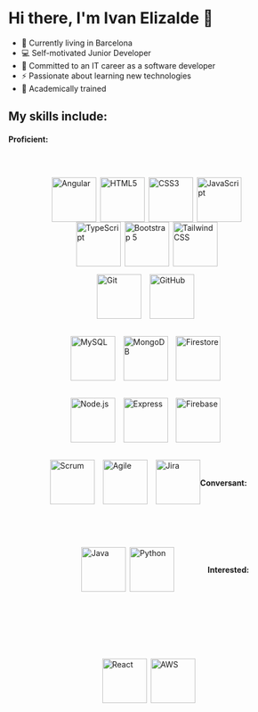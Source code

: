 # Hi there, I'm Ivan Elizalde 👋  

- 🏡 Currently living in Barcelona
- 💻 Self-motivated Junior Developer
- 🎯 Committed to an IT career as a software developer
- ⚡ Passionate about learning new technologies 
- 🔭 Academically trained 

## My skills include:

#### Proficient:
<span style="align-items:center;display:flex;flex-direction:row;flex-wrap:wrap;justify-content:center;margin: 60px;">
  <!-- Frontend & Design -->
  <img title="Angular" alt="Angular" src="https://angular.io/assets/images/logos/angular/angular.svg" height="80" /> &ensp;
  <img title="HTML5" alt="HTML5" src="https://upload.wikimedia.org/wikipedia/commons/6/61/HTML5_logo_and_wordmark.svg" height="80" /> &ensp;
  <img title="CSS3" alt="CSS3" src="https://upload.wikimedia.org/wikipedia/commons/d/d5/CSS3_logo_and_wordmark.svg" height="80" /> &ensp;
  <img title="JavaScript" alt="JavaScript" src="https://upload.wikimedia.org/wikipedia/commons/6/6a/JavaScript-logo.png" height="80" /> &ensp;
  <img title="TypeScript" alt="TypeScript" src="https://upload.wikimedia.org/wikipedia/commons/4/4c/Typescript_logo_2020.svg" height="80" /> &ensp;
  <img title="Bootstrap 5" alt="Bootstrap 5" src="https://upload.wikimedia.org/wikipedia/commons/b/b2/Bootstrap_logo.svg" height="80" /> &ensp;
  <img title="Tailwind CSS" alt="Tailwind CSS" src="https://upload.wikimedia.org/wikipedia/commons/d/d5/Tailwind_CSS_Logo.svg" height="80" /> &ensp;
  
  <!-- Version Control -->
  <img title="Git" alt="Git" src="https://upload.wikimedia.org/wikipedia/commons/e/e0/Git-logo.svg" height="80" /> &ensp;
  <img title="GitHub" alt="GitHub" src="https://github.githubassets.com/images/modules/logos_page/GitHub-Mark.png" height="80" /> &ensp;
  
  <!-- Databases -->
  <img title="MySQL" alt="MySQL" src="https://upload.wikimedia.org/wikipedia/en/d/dd/MySQL_logo.svg" height="80" /> &ensp;
  <img title="MongoDB" alt="MongoDB" src="https://upload.wikimedia.org/wikipedia/en/4/45/MongoDB-Logo.svg" height="80" /> &ensp;
  <img title="Firestore" alt="Firestore" src="https://upload.wikimedia.org/wikipedia/commons/5/53/Google_Firestore_Logo.svg" height="80" /> &ensp;
  
  <!-- Backend & Cloud -->
  <img title="Node.js" alt="Node.js" src="https://upload.wikimedia.org/wikipedia/commons/d/d9/Node.js_logo.svg" height="80" /> &ensp;
  <img title="Express" alt="Express" src="https://upload.wikimedia.org/wikipedia/commons/6/64/Expressjs.png" height="80" /> &ensp;
  <img title="Firebase" alt="Firebase" src="https://upload.wikimedia.org/wikipedia/commons/3/37/Firebase_Logo.svg" height="80" /> &ensp;
  
  <!-- Methodologies & Tools -->
  <img title="Scrum" alt="Scrum" src="https://upload.wikimedia.org/wikipedia/commons/9/9f/Scrum_logo.png" height="80" /> &ensp;
  <img title="Agile" alt="Agile" src="https://upload.wikimedia.org/wikipedia/commons/2/2f/Agile.svg" height="80" /> &ensp;
  <img title="Jira" alt="Jira" src="https://upload.wikimedia.org/wikipedia/en/9/9e/Jira_logo.svg" height="80" />
</span>

#### Conversant:
<span style="align-items:center;display:flex;flex-direction:row;flex-wrap:wrap;justify-content:center;margin: 60px;">
  <img title="Java" alt="Java" src="https://upload.wikimedia.org/wikipedia/en/3/30/Java_programming_language_logo.svg" height="80" /> &ensp;
  <img title="Python" alt="Python" src="https://upload.wikimedia.org/wikipedia/commons/c/c3/Python-logo-notext.svg" height="80" />
</span>

#### Interested:
<span style="align-items:center;display:flex;flex-direction:row;flex-wrap:wrap;justify-content:center;margin: 60px;">
  <img title="React" alt="React" src="https://upload.wikimedia.org/wikipedia/commons/a/a7/React-icon.svg" height="80" /> &ensp;
  <img title="AWS" alt="AWS" src="https://upload.wikimedia.org/wikipedia/commons/9/93/Amazon_Web_Services_Logo.svg" height="80" />
</span>
